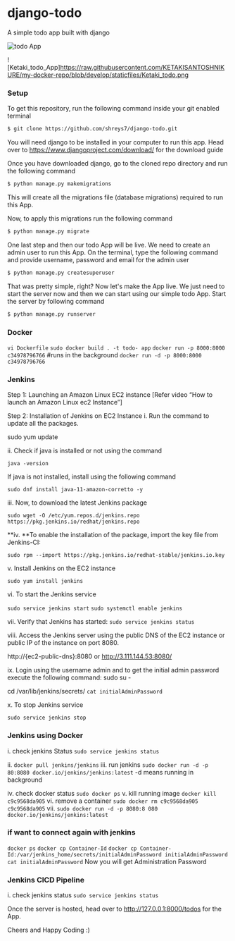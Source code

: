 # django-todo
A simple todo app built with django

![todo App](https://raw.githubusercontent.com/shreys7/django-todo/develop/staticfiles/Ketaki_todo.png)

![Ketaki_todo_App]https://raw.githubusercontent.com/KETAKISANTOSHNIKURE/my-docker-repo/blob/develop/staticfiles/Ketaki_todo.png

### Setup
To get this repository, run the following command inside your git enabled terminal
```bash
$ git clone https://github.com/shreys7/django-todo.git
```
You will need django to be installed in your computer to run this app. Head over to https://www.djangoproject.com/download/ for the download guide

Once you have downloaded django, go to the cloned repo directory and run the following command

```bash
$ python manage.py makemigrations
```

This will create all the migrations file (database migrations) required to run this App.

Now, to apply this migrations run the following command
```bash
$ python manage.py migrate
```

One last step and then our todo App will be live. We need to create an admin user to run this App. On the terminal, type the following command and provide username, password and email for the admin user
```bash
$ python manage.py createsuperuser
```

That was pretty simple, right? Now let's make the App live. We just need to start the server now and then we can start using our simple todo App. Start the server by following command

```bash
$ python manage.py runserver
```

### Docker 
`vi Dockerfile`
`sudo docker build . -t todo-
app`
`docker run -p 8000:8000 c34978796766`
#runs in the background
`docker run -d -p 8000:8000 c34978796766`
### Jenkins
Step 1: Launching an Amazon Linux EC2 instance
[Refer video “How to launch an Amazon Linux ec2 Instance”]

Step 2: Installation of Jenkins on EC2 Instance
i. Run the command to update all the packages.

sudo yum update

ii. Check if java is installed or not using the command

`java -version`

If java is not installed, install using the following command

`sudo dnf install java-11-amazon-corretto -y`

iii. Now, to download the latest Jenkins package

`sudo wget -O /etc/yum.repos.d/jenkins.repo https://pkg.jenkins.io/redhat/jenkins.repo`

**iv. **To enable the installation of the package, import the key file from Jenkins-CI:

`sudo rpm --import https://pkg.jenkins.io/redhat-stable/jenkins.io.key`

v. Install Jenkins on the EC2 instance

`sudo yum install jenkins`

vi. To start the Jenkins service

`sudo service jenkins start`
`sudo systemctl enable jenkins`

vii. Verify that Jenkins has started:
`sudo service jenkins status`


viii. Access the Jenkins server using the public DNS of the EC2 instance or public IP of the instance on port 8080.

http://{ec2-public-dns}:8080 or  http://3.111.144.53:8080/

ix. Login using the username admin and to get the initial admin password execute the following command:
sudo su -

cd /var/lib/jenkins/secrets/ 
`cat initialAdminPassword`

x. To stop Jenkins service

`sudo service jenkins stop`

### Jenkins using Docker

i. check jenkins Status
`sudo service jenkins status`

ii. `docker pull jenkins/jenkins`
iii. run jenkins
`sudo docker run -d -p 80:8080 docker.io/jenkins/jenkins:latest`
-d means running in background

iv. check docker status 
`sudo docker ps`
v. kill running image
`docker kill c9c9568da905`
vi. remove a container
`sudo docker rm c9c9568da905
c9c9568da905`
vii. `sudo docker run -d -p 8080:8
080 docker.io/jenkins/jenkins:latest`

### if want to connect again with jenkins
`docker ps`
`docker cp Container-Id`
`docker cp Container-Id:/var/jenkins_home/secrets/initialAdminPassword initialAdminPassword`
`cat initialAdminPassword`
Now you will get Administration Password

### Jenkins CICD Pipeline

i. check jenkins status
`sudo service jenkins status`


Once the server is hosted, head over to http://127.0.0.1:8000/todos for the App.

Cheers and Happy Coding :)
